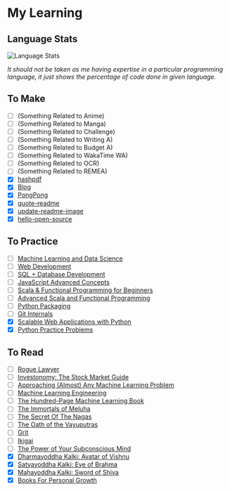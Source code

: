 # My Learning

## Language Stats

<img alt="Language Stats" src="https://github-readme-stats.vercel.app/api/top-langs/?username=siddharth2016&layout=compact&langs_count=16&theme=graywhite&hide=jupyter%20notebook"/>

*It should not be taken as me having expertise in a particular programming language, it just shows the percentage of code done in given language.*


## To Make

- [ ] (Something Related to Anime)
- [ ] (Something Related to Manga)
- [ ] (Something Related to Challenge)
- [ ] (Something Related to Writing A)
- [ ] (Something Related to Budget A)
- [ ] (Something Related to WakaTime WA)
- [ ] (Something Related to OCR)
- [ ] (Something Related to REMEA)
- [x] [hashpdf](https://github.com/siddharth2016/hashpdf)
- [x] [Blog](https://blog.codekaro.info/)
- [x] [PongPong](https://github.com/Siddharth2016/PongPong)
- [x] [quote-readme](https://github.com/siddharth2016/quote-readme)
- [x] [update-readme-image](https://github.com/siddharth2016/update-readme-image)
- [x] [hello-open-source](https://github.com/siddharth2016/hello-open-source#hello-open-source)

## To Practice

- [ ] [Machine Learning and Data Science](https://www.udemy.com/course/complete-machine-learning-and-data-science-zero-to-mastery/)
- [ ] [Web Development](https://www.udemy.com/course/the-complete-web-developer-zero-to-mastery/)
- [ ] [SQL + Database Development](https://www.udemy.com/course/complete-sql-databases-bootcamp-zero-to-mastery/)
- [ ] [JavaScript Advanced Concepts](https://www.udemy.com/course/advanced-javascript-concepts/)
- [ ] [Scala & Functional Programming for Beginners](https://www.udemy.com/course/rock-the-jvm-scala-for-beginners/)
- [ ] [Advanced Scala and Functional Programming](https://www.udemy.com/course/advanced-scala/)
- [ ] [Python Packaging](https://python-packaging.readthedocs.io/en/latest/minimal.html)
- [ ] [Git Internals](https://www.leshenko.net/p/ugit/)
- [x] [Scalable Web Applications with Python](https://www.udemy.com/course/flask-is-fun-and-easy-from-basics-to-building-scalable-apps/)
- [x] [Python Practice Problems](https://realpython.com/python-practice-problems/)

## To Read

- [ ] [Rogue Lawyer](https://amzn.to/3lh0xw6)
- [ ] [Investonomy: The Stock Market Guide](https://amzn.to/2ZOrAWP)
- [ ] [Approaching (Almost) Any Machine Learning Problem](https://amzn.to/3hLKVOw)
- [ ] [Machine Learning Engineering](https://amzn.to/30p3PVr)
- [ ] [The Hundred-Page Machine Learning Book](https://amzn.to/3n1o2ul)
- [ ] [The Immortals of Meluha](https://amzn.to/3kD8StE)
- [ ] [The Secret Of The Nagas](https://amzn.to/3mq67fu)
- [ ] [The Oath of the Vayuputras](https://amzn.to/37LHqGs)
- [ ] [Grit](https://amzn.to/3h1nvWG)
- [ ] [Ikigai](https://amzn.to/34vtKwH)
- [ ] [The Power of Your Subconscious Mind](https://amzn.to/3oQUrnU)
- [x] [Dharmayoddha Kalki: Avatar of Vishnu](https://amzn.to/32MgALv)
- [x] [Satyayoddha Kalki: Eye of Brahma](https://amzn.to/2HiVBYn)
- [x] [Mahayoddha Kalki: Sword of Shiva](https://amzn.to/2Hhg93w)
- [x] [Books For Personal Growth](https://amzn.to/2RI5eBP)
